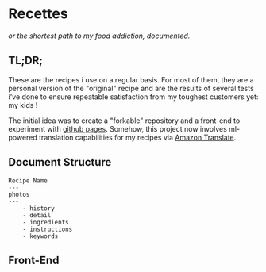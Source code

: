 # Recettes
*or the shortest path to my food addiction, documented.*

## TL;DR;
These are the recipes i use on a regular basis. For most of them, they are a personal version of the "original" recipe and are the results of several tests i've done to ensure repeatable satisfaction from my toughest customers yet: my kids !

The initial idea was to create a "forkable" repository and a front-end to experiment with [github pages](https://pages.github.com/).
Somehow, this project now involves ml-powered translation capabilities for my recipes via [Amazon Translate](https://aws.amazon.com/translate/).

## Document Structure
```
Recipe Name
---
photos
---
    - history
    - detail
    - ingredients
    - instructions
    - keywords
```

## Front-End
